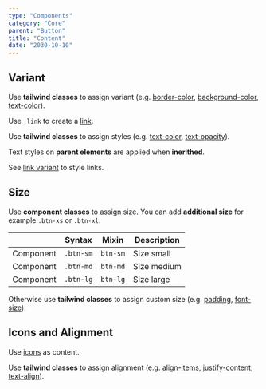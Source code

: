 ```yaml
---
type: "Components"
category: "Core"
parent: "Button"
title: "Content"
date: "2030-10-10"
---
```


## Variant

Use **tailwind classes** to assign variant (e.g. [border-color](https://tailwindcss.com/docs/border-color), [background-color](https://tailwindcss.com/docs/background-color), [text-color](https://tailwindcss.com/docs/text-color)).

Use `.link` to create a [link](/components/core/link).

<demo>
  <demovanilla src="vanilla/components/core/button/variant">
  </demovanilla>
</demo>

Use **tailwind classes** to assign styles (e.g. [text-color](https://tailwindcss.com/docs/text-color), [text-opacity](https://tailwindcss.com/docs/text-opacity)).

Text styles on **parent elements** are applied when **inerithed**.

See [link variant](/components/core/link#variant) to style links.

<demo>
  <demovanilla src="vanilla/components/core/button/variant-inverse">
  </demovanilla>
</demo>

## Size

Use **component classes** to assign size. You can add **additional size** for example `.btn-xs` or `.btn-xl`.

<div class="table-scroll">

|                      | Syntax                          | Mixin            | Description                   |
| ----------------------- | ---------------------------- | -----------------| ----------------------------- |
| Component                  | `.btn-sm`       | `btn-sm`                | Size small            |
| Component                  | `.btn-md`       | `btn-md`                | Size medium            |
| Component                  | `.btn-lg`       | `btn-lg`                | Size large            |

</div>

Otherwise use **tailwind classes** to assign custom size (e.g. [padding](https://tailwindcss.com/docs/padding), [font-size](https://tailwindcss.com/docs/font-size)).

<demo>
  <demovanilla src="vanilla/components/core/button/size">
  </demovanilla>
</demo>

## Icons and Alignment

Use [icons](/components/core/icons) as content.

<demo>
  <demovanilla src="vanilla/components/core/button/icons">
  </demovanilla>
</demo>

Use **tailwind classes** to assign alignment (e.g. [align-items](https://tailwindcss.com/docs/align-items), [justify-content](https://tailwindcss.com/docs/justify-content), [text-align](https://tailwindcss.com/docs/text-align)).

<demo>
  <demovanilla src="vanilla/components/core/button/alignment">
  </demovanilla>
</demo>
